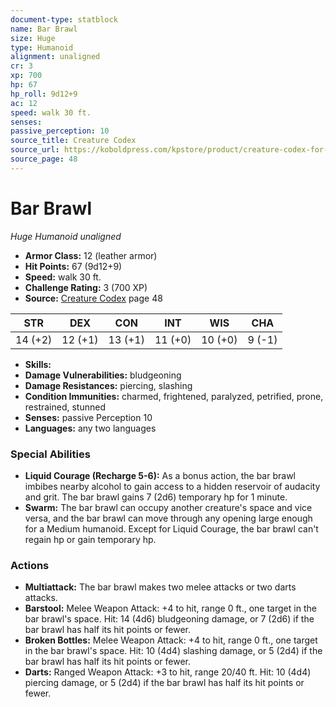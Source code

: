 ```yaml
---
document-type: statblock
name: Bar Brawl
size: Huge
type: Humanoid
alignment: unaligned
cr: 3
xp: 700
hp: 67
hp_roll: 9d12+9
ac: 12
speed: walk 30 ft.
senses: 
passive_perception: 10
source_title: Creature Codex
source_url: https://koboldpress.com/kpstore/product/creature-codex-for-5th-edition-dnd
source_page: 48
---
```


# Bar Brawl

*Huge* *Humanoid* *unaligned*

- **Armor Class:** 12 (leather armor)
- **Hit Points:** 67 (9d12+9)
- **Speed:** walk 30 ft.
- **Challenge Rating:** 3 (700 XP)
- **Source:** [Creature Codex](https://koboldpress.com/kpstore/product/creature-codex-for-5th-edition-dnd) page 48

| STR | DEX | CON | INT | WIS | CHA |
| --- | --- | --- | --- | --- | --- |
| 14 (+2) | 12 (+1) | 13 (+1) | 11 (+0) | 10 (+0) | 9 (-1) |

- **Skills:** 
- **Damage Vulnerabilities:** bludgeoning
- **Damage Resistances:** piercing, slashing
- **Condition Immunities:** charmed, frightened, paralyzed, petrified, prone, restrained, stunned
- **Senses:** passive Perception 10
- **Languages:** any two languages

### Special Abilities

- **Liquid Courage (Recharge 5-6):** As a bonus action, the bar brawl imbibes nearby alcohol to gain access to a hidden reservoir of audacity and grit. The bar brawl gains 7 (2d6) temporary hp for 1 minute.
- **Swarm:** The bar brawl can occupy another creature's space and vice versa, and the bar brawl can move through any opening large enough for a Medium humanoid. Except for Liquid Courage, the bar brawl can't regain hp or gain temporary hp.

### Actions

- **Multiattack:** The bar brawl makes two melee attacks or two darts attacks.
- **Barstool:** Melee Weapon Attack: +4 to hit, range 0 ft., one target in the bar brawl's space. Hit: 14 (4d6) bludgeoning damage, or 7 (2d6) if the bar brawl has half its hit points or fewer.
- **Broken Bottles:** Melee Weapon Attack: +4 to hit, range 0 ft., one target in the bar brawl's space. Hit: 10 (4d4) slashing damage, or 5 (2d4) if the bar brawl has half its hit points or fewer.
- **Darts:** Ranged Weapon Attack: +3 to hit, range 20/40 ft. Hit: 10 (4d4) piercing damage, or 5 (2d4) if the bar brawl has half its hit points or fewer.
